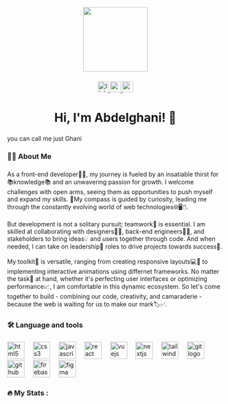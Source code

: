 <div align="center">
  <img height="150" src="https://drive.google.com/uc?export=view&id=1d_BHbilYKvRcOdMCKgjUCbO984TUzTSz"  />
</div>

###

<div align="center">
  <a href="www.linkedin.com/in/abdelghani-bahri-0a190a159" target="_blank">
    <img src="https://img.shields.io/static/v1?message=LinkedIn&logo=linkedin&label=&color=0077B5&logoColor=white&labelColor=&style=for-the-badge" height="25" alt="linkedin logo"  />
  </a>
  <a href="abdelghani.bahri0@gmail.com" target="_blank">
    <img src="https://img.shields.io/static/v1?message=Gmail&logo=gmail&label=&color=D14836&logoColor=white&labelColor=&style=for-the-badge" height="25" alt="gmail logo"  />
  </a>
  <a href="https://abdelghani-bahri.vercel.app/" target="_blank">
    <img src="https://img.shields.io/static/v1?message=Portfolio&logo=codesandbox&label=&color=040404&logoColor=DBDBDB&labelColor=&style=for-the-badge" height="25" alt="codesandbox logo"  />
  </a>
</div>

###

<h1 align="center">Hi, I'm Abdelghani! 👋</h1>

###

<p align="left">you can call me just Ghani</p>

###

<h3 align="left">👩‍💻  About Me</h3>

###

<p align="left">As a front-end developer👨‍💻, my journey is fueled by an insatiable thirst for 📚knowledge📚 and an unwavering passion for growth. I welcome challenges with open arms, seeing them as opportunities to push myself and expand my skills. 🧭My compass is guided by curiosity, leading me through the constantly evolving world of web technologies🌐🖥️🖱️.<br><br>But development is not a solitary pursuit; teamwork🤝 is essential. I am skilled at collaborating with designers👨‍🎨, back-end engineers👨‍💻, and stakeholders to bring ideas💡 and users together through code. And when needed, I can take on leadership🌟 roles to drive projects towards success🎯.<br><br>My toolkit🧰 is versatile, ranging from creating responsive layouts💻📱 to implementing interactive animations using differnet frameworks. No matter the task📝 at hand, whether it's perfecting user interfaces or optimizing performance📈, I am comfortable in this dynamic ecosystem. So let's come together to build - combining our code, creativity, and camaraderie - because the web is waiting for us to make our mark🏷️✅.</p>

###

<h3 align="left">🛠 Language and tools</h3>

###

<div align="left">
  <img src="https://cdn.jsdelivr.net/gh/devicons/devicon/icons/html5/html5-original.svg" height="40" alt="html5 logo"  />
  <img width="12" />
  <img src="https://cdn.jsdelivr.net/gh/devicons/devicon/icons/css3/css3-original.svg" height="40" alt="css3 logo"  />
  <img width="12" />
  <img src="https://cdn.jsdelivr.net/gh/devicons/devicon/icons/javascript/javascript-original.svg" height="40" alt="javascript logo"  />
  <img width="12" />
  <img src="https://cdn.jsdelivr.net/gh/devicons/devicon/icons/react/react-original.svg" height="40" alt="react logo"  />
  <img width="12" />
  <img src="https://cdn.jsdelivr.net/gh/devicons/devicon/icons/vuejs/vuejs-original.svg" height="40" alt="vuejs logo"  />
  <img width="12" />
  <img src="https://cdn.jsdelivr.net/gh/devicons/devicon/icons/nextjs/nextjs-original.svg" height="40" alt="nextjs logo"  />
  <img width="12" />
  <img src="https://cdn.jsdelivr.net/gh/devicons/devicon/icons/tailwindcss/tailwindcss-original-wordmark.svg" height="40" alt="tailwindcss logo"  />
  <img width="12" />
  <img src="https://cdn.jsdelivr.net/gh/devicons/devicon/icons/git/git-original.svg" height="40" alt="git logo"  />
  <img width="12" />
  <img src="https://cdn.jsdelivr.net/gh/devicons/devicon/icons/github/github-original.svg" height="40" alt="github logo"  />
  <img width="12" />
  <img src="https://cdn.jsdelivr.net/gh/devicons/devicon/icons/firebase/firebase-plain-wordmark.svg" height="40" alt="firebase logo"  />
  <img width="12" />
  <img src="https://cdn.jsdelivr.net/gh/devicons/devicon/icons/figma/figma-original.svg" height="40" alt="figma logo"  />
</div>

###

<h3 align="left">🔥   My Stats :</h3>

###
